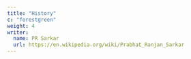 ```yaml
---
title: "History"
c: "forestgreen"
weight: 4
writer:
  name: PR Sarkar
  url: https://en.wikipedia.org/wiki/Prabhat_Ranjan_Sarkar
---
```



